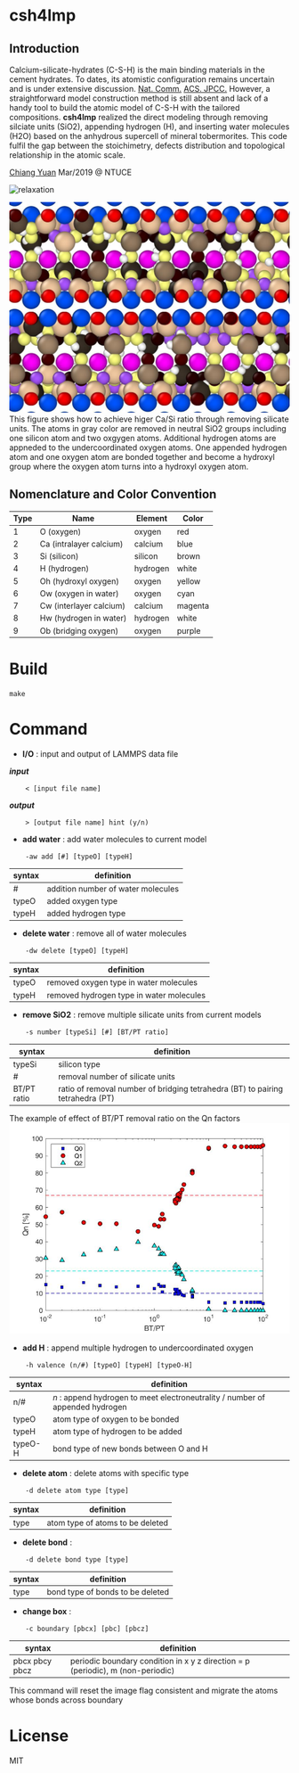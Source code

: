 # csh4lmp
## Introduction
Calcium-silicate-hydrates (C-S-H) is the main binding materials in the cement hydrates. To dates, its atomistic configuration remains uncertain and is under extensive discussion. [Nat. Comm.](https://doi.org/10.1038/ncomms5960) [ACS. JPCC.](https://doi.org/10.1021/acs.jpcc.7b02439) However, a straightforward model construction method is still absent and lack of a handy tool to build the atomic model of C-S-H with the tailored compositions. __csh4lmp__ realized the direct modeling through removing silciate units (SiO2), appending hydrogen (H), and inserting water molecules (H2O) based on the anhydrous supercell of mineral tobermorites. This code fulfil the gap between the stoichimetry, defects distribution and topological relationship in the atomic scale.

[Chiang Yuan](https://www.linkedin.com/in/yuanchiang) Mar/2019 @ NTUCE

![relaxation](/example/relaxation.gif)

![removal regime](/image/removal.jpg)
This figure shows how to achieve higer Ca/Si ratio through removing silicate units. The atoms in gray color are removed in neutral SiO2 groups including one silicon atom and two oxgygen atoms. Additional hydrogen atoms are appneded to the undercoordinated oxygen atoms. One appended hydrogen atom and one oxygen atom are bonded together and become a hydroxyl group where the oxygen atom turns into a hydroxyl oxygen atom. 

## Nomenclature and Color Convention

| Type | Name | Element | Color |
| --- | --- | --- | --- |
| 1 | O (oxygen) | oxygen | red |
| 2 | Ca (intralayer calcium) | calcium | blue |
| 3 | Si (silicon) | silicon | brown | 
| 4 | H (hydrogen) | hydrogen | white |
| 5 | Oh (hydroxyl oxygen) | oxygen | yellow |
| 6 | Ow (oxygen in water) | oxygen | cyan |
| 7 | Cw (interlayer calcium) | calcium | magenta |
| 8 | Hw (hydrogen in water) | hydrogen | white |
| 9 | Ob (bridging oxygen) | oxygen | purple |

# Build

```
make
```

# Command

- __I/O__ : input and output of LAMMPS data file

**_input_**
```
	< [input file name]
```
**_output_**
```
	> [output file name] hint (y/n)
```
- __add water__ : add water molecules to current model

```
	-aw add [#] [typeO] [typeH]        
```
syntax | definition
------ | ----------
\# | addition number of water molecules
typeO | added oxygen type
typeH | added hydrogen type

- __delete water__ : remove all of water molecules
```
	-dw delete [typeO] [typeH]
```
syntax | definition
------ | ----------
typeO | removed oxygen type in water molecules
typeH | removed hydrogen type in water molecules

- __remove SiO2__ : remove multiple silicate units from current models
```
	-s number [typeSi] [#] [BT/PT ratio]
```
syntax | definition
------ | ----------
typeSi | silicon type
\# | removal number of silicate units
BT/PT ratio | ratio of removal number of bridging tetrahedra (BT) to pairing tetrahedra (PT)

The example of effect of BT/PT removal ratio on the Qn factors
![BT/PT](/image/1.57.jpg)


- __add H__ : append multiple hydrogen to undercoordinated oxygen
```
	-h valence (n/#) [typeO] [typeH] [typeO-H] 
```
syntax | definition
------ | ----------
n/\# | _n_ : append hydrogen to meet electroneutrality / number of appended hydrogen
typeO | atom type of oxygen to be bonded
typeH | atom type of hydrogen to be added
typeO-H | bond type of new bonds between O and H

- __delete atom__ : delete atoms with specific type
```
	-d delete atom type [type]
```
syntax | definition
------ | ----------
type | atom type of atoms to be deleted
- __delete bond__ :
```
	-d delete bond type [type]                 
```
syntax | definition
------ | ----------
type | bond type of bonds to be deleted
- __change box__ :
```
	-c boundary [pbcx] [pbc] [pbcz]                 
```
syntax | definition
------ | ----------
pbcx pbcy pbcz | periodic boundary condition in x y z direction = p (periodic), m (non-periodic)

This command will reset the image flag consistent and migrate the atoms whose bonds across boundary
# License
MIT
